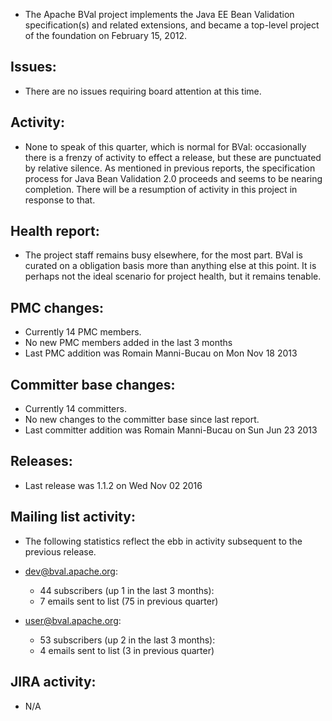 

 - The Apache BVal project implements the Java EE Bean Validation specification(s)
   and related extensions, and became a top-level project of the foundation on
   February 15, 2012.

## Issues:

 - There are no issues requiring board attention at this time.

## Activity: 
 - None to speak of this quarter, which is normal for BVal: occasionally there is
   a frenzy of activity to effect a release, but these are punctuated by relative
   silence. As mentioned in previous reports, the specification process for Java
   Bean Validation 2.0 proceeds and seems to be nearing completion. There will be
   a resumption of activity in this project in response to that.

## Health report: 
 - The project staff remains busy elsewhere, for the most part. BVal is curated
   on a obligation basis more than anything else at this point. It is perhaps not
   the ideal scenario for project health, but it remains tenable.

## PMC changes: 

 - Currently 14 PMC members. 
 - No new PMC members added in the last 3 months 
 - Last PMC addition was Romain Manni-Bucau on Mon Nov 18 2013 

## Committer base changes: 

 - Currently 14 committers. 
 - No new changes to the committer base since last report.
 - Last committer addition was Romain Manni-Bucau on Sun Jun 23 2013 

## Releases: 
   
 - Last release was 1.1.2 on Wed Nov 02 2016 
   
## Mailing list activity: 
   
 - The following statistics reflect the ebb in activity subsequent to the
   previous release.

 - dev@bval.apache.org:  
    - 44 subscribers (up 1 in the last 3 months): 
    - 7 emails sent to list (75 in previous quarter) 

 - user@bval.apache.org:  
    - 53 subscribers (up 2 in the last 3 months): 
    - 4 emails sent to list (3 in previous quarter) 

## JIRA activity: 

 - N/A

